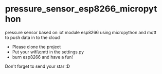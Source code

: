 # pressure_sensor_esp8266_micropython
pressure sensor based on iot module esp8266 using micropython and mqtt to push data in to the cloud

- Please clone the project
- Put your wifi\qmtt in the settings.py
- burn esp8266 and have a fun!

Don't forget to send your star :D
